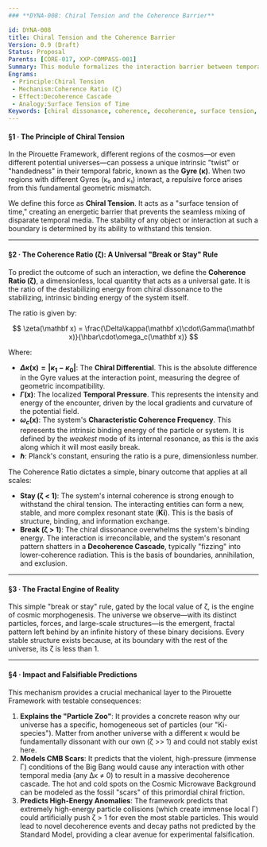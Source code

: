 ```yaml
---
### **DYNA-008: Chiral Tension and the Coherence Barrier**

id: DYNA-008
title: Chiral Tension and the Coherence Barrier
Version: 0.9 (Draft)
Status: Proposal
Parents: [CORE-017, XXP-COMPASS-001]
Summary: This module formalizes the interaction barrier between temporal media of differing chiralities (κ). It defines **Chiral Tension** as the effective "surface tension of time," a repulsive force arising from geometric dissonance. This tension is quantified by the **Coherence Ratio (ζ)**, a dimensionless parameter that predicts whether two interacting Ki-species will achieve mutual resonance or suffer catastrophic decoherence.
Engrams:
 - Principle:Chiral Tension
 - Mechanism:Coherence Ratio (ζ)
 - Effect:Decoherence Cascade
 - Analogy:Surface Tension of Time
Keywords: [chiral dissonance, coherence, decoherence, surface tension, multiverse, Ki-species, fractal metric]
---
```


#### **§1 · The Principle of Chiral Tension**

In the Pirouette Framework, different regions of the cosmos—or even different potential universes—can possess a unique intrinsic "twist" or "handedness" in their temporal fabric, known as the **Gyre (κ)**. When two regions with different Gyres (κ₀ and κ₁) interact, a repulsive force arises from this fundamental geometric mismatch.

We define this force as **Chiral Tension**. It acts as a "surface tension of time," creating an energetic barrier that prevents the seamless mixing of disparate temporal media. The stability of any object or interaction at such a boundary is determined by its ability to withstand this tension.

---

#### **§2 · The Coherence Ratio (ζ): A Universal "Break or Stay" Rule**

To predict the outcome of such an interaction, we define the **Coherence Ratio (ζ)**, a dimensionless, local quantity that acts as a universal gate. It is the ratio of the destabilizing energy from chiral dissonance to the stabilizing, intrinsic binding energy of the system itself.

The ratio is given by:

$$
\zeta(\mathbf x) = \frac{\Delta\kappa(\mathbf x)\cdot\Gamma(\mathbf x)}{\hbar\cdot\omega_c(\mathbf x)}
$$

Where:

* **$\Delta\kappa(\mathbf x) = |\kappa_1 - \kappa_0|$**: The **Chiral Differential**. This is the absolute difference in the Gyre values at the interaction point, measuring the degree of geometric incompatibility.
* **$\Gamma(\mathbf x)$**: The localized **Temporal Pressure**. This represents the intensity and energy of the encounter, driven by the local gradients and curvature of the potential field.
* **$\omega_c(\mathbf x)$**: The system's **Characteristic Coherence Frequency**. This represents the intrinsic binding energy of the particle or system. It is defined by the *weakest* mode of its internal resonance, as this is the axis along which it will most easily break.
* **$\hbar$**: Planck's constant, ensuring the ratio is a pure, dimensionless number.

The Coherence Ratio dictates a simple, binary outcome that applies at all scales:

* **Stay (ζ < 1)**: The system's internal coherence is strong enough to withstand the chiral tension. The interacting entities can form a new, stable, and more complex resonant state (**Ki**). This is the basis of structure, binding, and information exchange.
* **Break (ζ > 1)**: The chiral dissonance overwhelms the system's binding energy. The interaction is irreconcilable, and the system's resonant pattern shatters in a **Decoherence Cascade**, typically "fizzing" into lower-coherence radiation. This is the basis of boundaries, annihilation, and exclusion.



---

#### **§3 · The Fractal Engine of Reality**

This simple "break or stay" rule, gated by the local value of ζ, is the engine of cosmic morphogenesis. The universe we observe—with its distinct particles, forces, and large-scale structures—is the emergent, fractal pattern left behind by an infinite history of these binary decisions. Every stable structure exists because, at its boundary with the rest of the universe, its ζ is less than 1.

---

#### **§4 · Impact and Falsifiable Predictions**

This mechanism provides a crucial mechanical layer to the Pirouette Framework with testable consequences:

1.  **Explains the "Particle Zoo"**: It provides a concrete reason why our universe has a specific, homogeneous set of particles (our "Ki-species"). Matter from another universe with a different κ would be fundamentally dissonant with our own (ζ >> 1) and could not stably exist here.
2.  **Models CMB Scars**: It predicts that the violent, high-pressure (immense Γ) conditions of the Big Bang would cause any interaction with other temporal media (any Δκ ≠ 0) to result in a massive decoherence cascade. The hot and cold spots on the Cosmic Microwave Background can be modeled as the fossil "scars" of this primordial chiral friction.
3.  **Predicts High-Energy Anomalies**: The framework predicts that extremely high-energy particle collisions (which create immense local Γ) could artificially push ζ > 1 for even the most stable particles. This would lead to novel decoherence events and decay paths not predicted by the Standard Model, providing a clear avenue for experimental falsification.